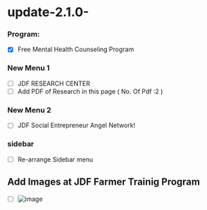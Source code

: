 # update-2.1.0-


### Program:
- [x] Free Mental Health Counseling Program

### New Menu 1
- [ ] JDF RESEARCH CENTER
- [ ] Add PDF of Research in this page ( No. Of Pdf :2 )

### New Menu 2
- [ ] JDF Social Entrepreneur Angel Network!

### sidebar
- [ ] Re-arrange Sidebar menu

## Add Images at JDF Farmer Trainig Program
- [ ]  ![image](https://github.com/getsettalk/update-2.1.0-/assets/49394996/35808ea1-44fa-4502-9cfd-540463fa519f)

